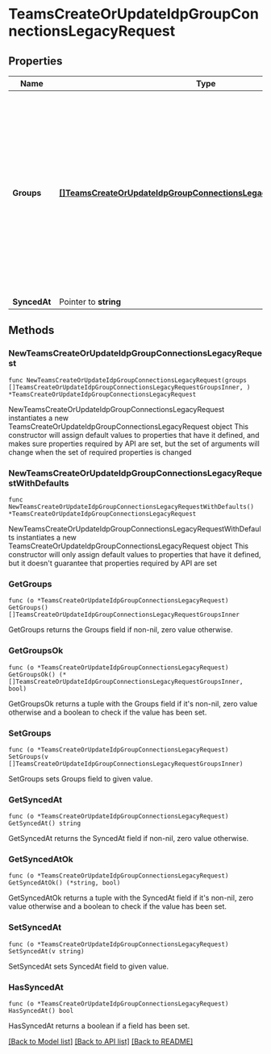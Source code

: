 # TeamsCreateOrUpdateIdpGroupConnectionsLegacyRequest

## Properties

Name | Type | Description | Notes
------------ | ------------- | ------------- | -------------
**Groups** | [**[]TeamsCreateOrUpdateIdpGroupConnectionsLegacyRequestGroupsInner**](TeamsCreateOrUpdateIdpGroupConnectionsLegacyRequestGroupsInner.md) | The IdP groups you want to connect to a GitHub team. When updating, the new &#x60;groups&#x60; object will replace the original one. You must include any existing groups that you don&#39;t want to remove. | 
**SyncedAt** | Pointer to **string** |  | [optional] 

## Methods

### NewTeamsCreateOrUpdateIdpGroupConnectionsLegacyRequest

`func NewTeamsCreateOrUpdateIdpGroupConnectionsLegacyRequest(groups []TeamsCreateOrUpdateIdpGroupConnectionsLegacyRequestGroupsInner, ) *TeamsCreateOrUpdateIdpGroupConnectionsLegacyRequest`

NewTeamsCreateOrUpdateIdpGroupConnectionsLegacyRequest instantiates a new TeamsCreateOrUpdateIdpGroupConnectionsLegacyRequest object
This constructor will assign default values to properties that have it defined,
and makes sure properties required by API are set, but the set of arguments
will change when the set of required properties is changed

### NewTeamsCreateOrUpdateIdpGroupConnectionsLegacyRequestWithDefaults

`func NewTeamsCreateOrUpdateIdpGroupConnectionsLegacyRequestWithDefaults() *TeamsCreateOrUpdateIdpGroupConnectionsLegacyRequest`

NewTeamsCreateOrUpdateIdpGroupConnectionsLegacyRequestWithDefaults instantiates a new TeamsCreateOrUpdateIdpGroupConnectionsLegacyRequest object
This constructor will only assign default values to properties that have it defined,
but it doesn't guarantee that properties required by API are set

### GetGroups

`func (o *TeamsCreateOrUpdateIdpGroupConnectionsLegacyRequest) GetGroups() []TeamsCreateOrUpdateIdpGroupConnectionsLegacyRequestGroupsInner`

GetGroups returns the Groups field if non-nil, zero value otherwise.

### GetGroupsOk

`func (o *TeamsCreateOrUpdateIdpGroupConnectionsLegacyRequest) GetGroupsOk() (*[]TeamsCreateOrUpdateIdpGroupConnectionsLegacyRequestGroupsInner, bool)`

GetGroupsOk returns a tuple with the Groups field if it's non-nil, zero value otherwise
and a boolean to check if the value has been set.

### SetGroups

`func (o *TeamsCreateOrUpdateIdpGroupConnectionsLegacyRequest) SetGroups(v []TeamsCreateOrUpdateIdpGroupConnectionsLegacyRequestGroupsInner)`

SetGroups sets Groups field to given value.


### GetSyncedAt

`func (o *TeamsCreateOrUpdateIdpGroupConnectionsLegacyRequest) GetSyncedAt() string`

GetSyncedAt returns the SyncedAt field if non-nil, zero value otherwise.

### GetSyncedAtOk

`func (o *TeamsCreateOrUpdateIdpGroupConnectionsLegacyRequest) GetSyncedAtOk() (*string, bool)`

GetSyncedAtOk returns a tuple with the SyncedAt field if it's non-nil, zero value otherwise
and a boolean to check if the value has been set.

### SetSyncedAt

`func (o *TeamsCreateOrUpdateIdpGroupConnectionsLegacyRequest) SetSyncedAt(v string)`

SetSyncedAt sets SyncedAt field to given value.

### HasSyncedAt

`func (o *TeamsCreateOrUpdateIdpGroupConnectionsLegacyRequest) HasSyncedAt() bool`

HasSyncedAt returns a boolean if a field has been set.


[[Back to Model list]](../README.md#documentation-for-models) [[Back to API list]](../README.md#documentation-for-api-endpoints) [[Back to README]](../README.md)


